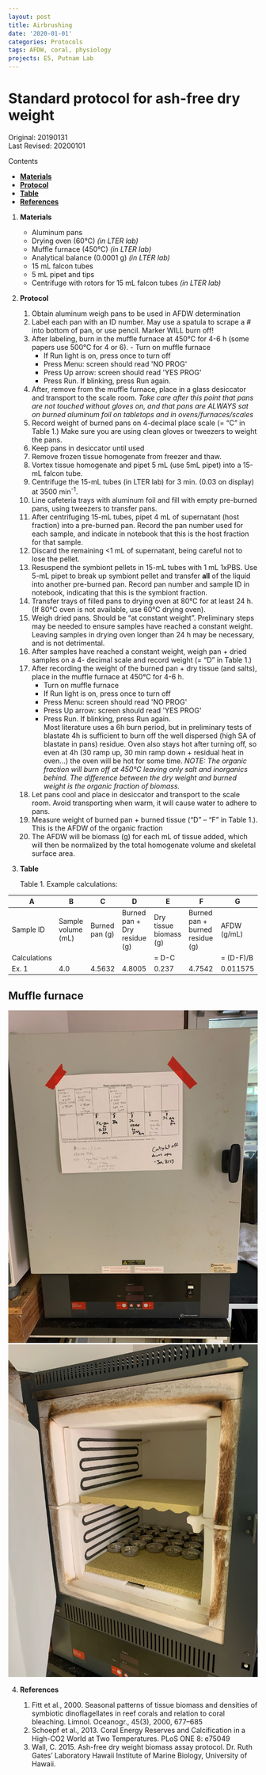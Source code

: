 ```yaml
---
layout: post
title: Airbrushing
date: '2020-01-01'
categories: Protocols
tags: AFDW, coral, physiology
projects: E5, Putnam Lab
---
```


# Standard protocol for ash-free dry weight 

Original: 20190131    
Last Revised: 20200101  

Contents  
- [**Materials**](#Materials)    
- [**Protocol**](#Protocol)  
- [**Table**](#Table)  
- [**References**](#References)  
 
1. <a name="Materials"></a> **Materials**
    - 	Aluminum pans
    - 	Drying oven (60°C) *(in LTER lab)*
    - 	Muffle furnace (450°C) *(in LTER lab)*
    - 	Analytical balance (0.0001 g) *(in LTER lab)*
    -  15 mL falcon tubes
    -  5 mL pipet and tips
    -  Centrifuge with rotors for 15 mL falcon tubes *(in LTER lab)*

2. <a name="Protocol"></a> **Protocol**

    1.  Obtain aluminum weigh pans to be used in AFDW determination
    1.  Label each pan with an ID number. May use a spatula to scrape a # into bottom of pan, or use pencil. Marker WILL burn off!
    1.  After labeling, burn in the muffle furnace at 450°C for 4-6 h (some papers use 500°C for 4 or 6). 
    	    - Turn on muffle furnace
	    - If Run light is on, press once to turn off
	    - Press Menu: screen should read 'NO PROG'
	    - Press Up arrow: screen should read 'YES PROG'
	    - Press Run. If blinking, press Run again.  
    1. 	After, remove from the muffle furnace, place in a glass desiccator and transport to the scale room.
	*Take care after this point that pans are not touched without gloves on, and that pans are ALWAYS sat on burned aluminum foil on tabletops and in ovens/furnaces/scales*
    1.  Record weight of burned pans on 4-decimal place scale (= “C” in Table 1.) Make sure you are using clean gloves or tweezers to weight the pans.
    1.  Keep pans in desiccator until used
    2. Remove frozen tissue homogenate from freezer and thaw.
    3. Vortex tissue homogenate and pipet 5 mL (use 5mL pipet) into a 15-mL falcon tube.
    4. Centrifuge the 15-mL tubes (in LTER lab) for 3 min. (0.03 on display) at 3500 min<sup>-1</sup>.
    5. Line cafeteria trays with aluminum foil and fill with empty pre-burned pans, using tweezers to transfer pans.
    5. After centrifuging 15-mL tubes, pipet 4 mL of supernatant (host fraction) into a pre-burned pan. Record the pan number used for each sample, and indicate in notebook that this is the host fraction for that sample.
    6. Discard the remaining <1 mL of supernatant, being careful not to lose the pellet.
    6. Resuspend the symbiont pellets in 15-mL tubes with 1 mL 1xPBS. Use 5-mL pipet to break up symbiont pellet and transfer **all** of the liquid into another pre-burned pan. Record pan number and sample ID in notebook, indicating that this is the symbiont fraction.
    1. Transfer trays of filled pans to drying oven at 80°C for at least 24 h. (If 80°C oven is not available, use 60°C drying oven).
    2. Weigh dried pans. Should be “at constant weight”. Preliminary steps may be needed to ensure samples have reached a constant weight. Leaving samples in drying oven longer than 24 h may be necessary, and is not detrimental.
    1.  After samples have reached a constant weight, weigh pan + dried samples on a 4- decimal scale and record weight (= “D” in Table 1.)
    1.  After recording the weight of the burned pan + dry tissue (and salts), place in the muffle furnace at 450°C for 4-6 h. 
	    - Turn on muffle furnace
	    - If Run light is on, press once to turn off
	    - Press Menu: screen should read 'NO PROG'
	    - Press Up arrow: screen should read 'YES PROG'
	    - Press Run. If blinking, press Run again.  
Most literature uses a 6h burn period, but in preliminary tests of blastate 4h is sufficient to burn off the well dispersed (high SA of blastate in pans) residue. Oven also stays hot after turning off, so even at 4h (30 ramp up, 30 min ramp down + residual heat in oven…) the oven will be hot for some time.
	*NOTE: The organic fraction will burn off at 450°C leaving only salt and inorganics behind. The difference between the dry weight and burned weight is the organic fraction of biomass.*
    1.  Let pans cool and place in desiccator and transport to the scale room. Avoid transporting when warm, it will cause water to adhere to pans.
    1.  Measure weight of burned pan + burned tissue (“D” – “F” in Table 1.). This is the AFDW of the organic fraction
    1.  The AFDW will be biomass (g) for each mL of tissue added, which will then be normalized by the total homogenate volume and skeletal surface area.    
3. <a name="Table"></a> **Table**

	Table 1. Example calculations:
	
 A  | B  | C  | D  | E  | F  |  G |
----|----|----|----|----|----|----|
Sample ID | Sample volume (mL) | Burned pan (g) | Burned pan + Dry residue (g) | Dry tissue biomass (g) | Burned pan + burned residue (g) | AFDW (g/mL) |
Calculations | | | | = D-C | | = (D-F)/B |
Ex. 1 | 4.0 | 4.5632 | 4.8005 | 0.237 | 4.7542 | 0.011575 |

## Muffle furnace
![muffle1](images/muffle1.jpg)
![muffle2](images/muffle2.jpg)

4. <a name="References"></a> **References**

    1.  Fitt et al., 2000. Seasonal patterns of tissue biomass and densities of symbiotic dinoflagellates in reef corals and relation to coral bleaching. Limnol. Oceanogr., 45(3), 2000, 677–685
    2.  Schoepf et al., 2013. Coral Energy Reserves and Calcification in a High-CO2 World at Two Temperatures. PLoS ONE 8: e75049
    3.  Wall, C. 2015. Ash-free dry weight biomass assay protocol. Dr. Ruth Gates’ Laboratory Hawaii Institute of Marine Biology, University of Hawaii.












	  
   
















	  
   
















